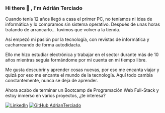 ### Hi there 👋 , I'm Adrián Terciado

Cuando tenía 12 años llegó a casa el primer PC, no teníamos ni idea de informática y lo compramos sin sistema operativo. Después de unas horas tratando de arrancarlo... tuvimos que volver a la tienda.

Así empezó mi pasión por la tecnología, con revistas de informática y cacharreando de forma autodidacta.

Ello me hizo estudiar electrónica y trabajar en el sector durante más de 10 años mientras seguía formándome por mi cuenta en mi tiempo libre. 
 
Me gusta descubrir y aprender cosas nuevas, por eso me encanta viajar y quizá por eso me encante el mundo de la tecnología. Aquí todo cambia constantemente, nunca se deja de aprender.

Ahora acabo de terminar un Bootcamp de Programación Web Full-Stack y estoy inmerso en varios proyectos, ¿te interesa?

[![LinkedIn](https://img.shields.io/badge/linkedin-%230077B5.svg?&style=for-the-badge&logo=linkedin&logoColor=white)](https://www.linkedin.com/in/adrián-terciado/)
[![GitHub AdrianTerciado](https://img.shields.io/github/followers/AdrianTerciado?label=follow&style=social)](https://github.com/AdrianTerciado)
